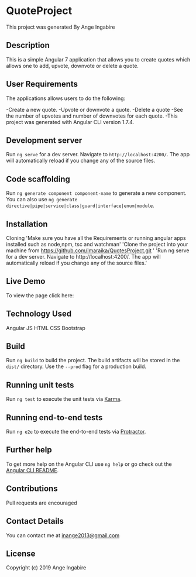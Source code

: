 # QuoteProject

This project was generated By Ange Ingabire
## Description

This is a simple Angular 7 application that allows you to create quotes which allows one to add, upvote, downvote or delete a quote.

## User Requirements

The applications allows users to do the following:

-Create a new quote.
-Upvote or downvote a quote.
-Delete a quote
-See the number of upvotes and number of downvotes for each quote.
-This project was generated with Angular CLI version 1.7.4.

## Development server

Run `ng serve` for a dev server. Navigate to `http://localhost:4200/`. The app will automatically reload if you change any of the source files.

## Code scaffolding

Run `ng generate component component-name` to generate a new component. You can also use `ng generate directive|pipe|service|class|guard|interface|enum|module`.

## Installation

 Cloning
'Make sure you have all the Requirements or running angular apps installed such as node,npm, tsc and watchman'
'Clone the project into your machine from https://github.com/Imaraika/QuotesProject.git '
'Run ng serve for a dev server. Navigate to http://localhost:4200/. The app will automatically reload if you change any of the source files.'

## Live Demo

To view the page click here: 

## Technology Used

Angular JS
HTML
CSS
Bootstrap

## Build

Run `ng build` to build the project. The build artifacts will be stored in the `dist/` directory. Use the `--prod` flag for a production build.

## Running unit tests

Run `ng test` to execute the unit tests via [Karma](https://karma-runner.github.io).

## Running end-to-end tests

Run `ng e2e` to execute the end-to-end tests via [Protractor](http://www.protractortest.org/).

## Further help

To get more help on the Angular CLI use `ng help` or go check out the [Angular CLI README](https://github.com/angular/angular-cli/blob/master/README.md).

## Contributions

Pull requests are encouraged

## Contact Details

You can contact me at inange2013@gmail.com

## License
Copyright (c) 2019 Ange Ingabire
